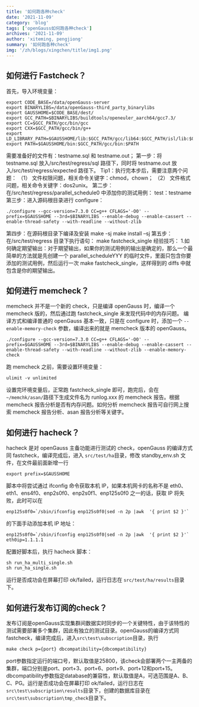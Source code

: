 ```yaml
---
title: '如何跑各种check'
date: '2021-11-09'
category: 'blog'
tags: ['openGauss如何跑各种check']
archives: '2021-11-09'
author: 'xiteming, pengjiong'
summary: '如何跑各种check'
img: '/zh/blogs/xingchen/title/img1.png'
---
```


## 如何进行 Fastcheck？

首先，导入环境变量：

```
export CODE_BASE=/data/openGauss-server
export BINARYLIBS=/data/openGauss-third_party_binarylibs
export GAUSSHOME=$CODE_BASE/dest/
export GCC_PATH=$BINARYLIBS/buildtools/openeuler_aarch64/gcc7.3/
export CC=$GCC_PATH/gcc/bin/gcc
export CXX=$GCC_PATH/gcc/bin/g++
export LD_LIBRARY_PATH=$GAUSSHOME/lib:$GCC_PATH/gcc/lib64:$GCC_PATH/isl/lib:$GCC_PATH/mpc/lib/:$GCC_PATH/mpfr/lib/:$GCC_PATH/gmp/lib/:$LD_LIBRARY_PATH
export PATH=$GAUSSHOME/bin:$GCC_PATH/gcc/bin:$PATH
```

需要准备好的文件有：testname.sql 和 testname.out；
第一步：将 testname.sql 放入/src/test/regress/sql 路径下，同时将 testname.out 放入/src/test/regress/expected 路径下。
Tip1：执行完本步后，需要注意两个问题：
（1） 文件权限问题，相关命令关键字：chmod，chown；
（2） 文件格式问题，相关命令关键字：dos2unix。
第二步：在/src/test/regress/parallel_schedule0 中添加你的测试用例：
test：testname
第三步：进入源码根目录进行 configure：

```
./configure --gcc-version=7.3.0 CC=g++ CFLAGS='-O0' --prefix=$GAUSSHOME --3rd=$BINARYLIBS --enable-debug --enable-cassert --enable-thread-safety --with-readline --without-zlib
```

第四步：在源码根目录下编译及安装
make -sj
make install –sj
第五步：在/src/test/regress 目录下执行语句：
make fastcheck_single
经验技巧： 1.如何确定期望输出：对于期望输出，如果你的测试用例的输出是确定的，那么一个最简单的方法就是先创建一个 parallel_scheduleYYY 的临时文件，里面只包含你要添加的测试用例，然后运行一次 make fastcheck_single，这样得到的 diffs 中就包含是你的期望输出。

## 如何进行 memcheck？

memcheck 并不是一个新的 check，只是编译 openGauss 时，编译一个 memcheck 版的，然后通过跑 fastcheck_single 来发现代码中的内存问题。
编译方式和编译普通的 openGauss 基本一致，只是在 configure 时，添加一个 `--enable-memory-check` 参数，编译出来的就是 memcheck 版本的 openGauss。

```
./configure --gcc-version=7.3.0 CC=g++ CFLAGS='-O0' --prefix=$GAUSSHOME --3rd=$BINARYLIBS --enable-debug --enable-cassert --enable-thread-safety --with-readline --without-zlib --enable-memory-check
```

跑 memcheck 之前，需要设置环境变量：

```shell
ulimit -v unlimited
```

设置完环境变量后，正常跑 fastcheck_single 即可，跑完后，会在 `~/memchk/asan/`路径下生成文件名为 runlog.xxx 的 memcheck 报告。根据 memcheck 报告分析是否有内存问题。如何分析 memcheck 报告可自行网上搜索 memcheck 报告分析、asan 报告分析等关键字。

## 如何进行 hacheck？

hacheck 是对 openGauss 主备功能进行测试的 check，openGauss 的编译方式同 fastcheck，编译完成后，进入 `src/test/ha`目录，修改 standby_env.sh 文件，在文件最前面新增一行

```shell
export prefix=$GAUSSHOME
```

脚本中将尝试通过 ifconfig 命令获取本机 IP，如果本机网卡的名称不是 eth0、eth1、ens4f0、enp2s0f0、enp2s0f1、enp125s0f0 之一的话，获取 IP 将失败，此时可以在

```
enp125s0f0=`/sbin/ifconfig enp125s0f0|sed -n 2p |awk  '{ print $2 }'`
```

的下面手动添加本机 IP 地址：

```
enp125s0f0=`/sbin/ifconfig enp125s0f0|sed -n 2p |awk  '{ print $2 }'`
eth0ip=1.1.1.1
```

配置好脚本后，执行 hacheck 脚本：

```shell
sh run_ha_multi_single.sh
sh run_ha_single.sh
```

运行是否成功会在屏幕打印 ok/failed，运行日志在 `src/test/ha/results`目录下。

## 如何进行发布订阅的check？
发布订阅是openGauss实现集群间数据实时同步的一个关键特性，由于该特性的测试需要部署多个集群，因此有独立的测试目录。openGauss的编译方式同fastcheck，编译完成后，进入```src\test\subscription```目录，执行
```shell
make check p={port} dbcompatibility={dbcompatibility}
```
port参数指定运行的端口号，默认取值是25800，该check会部署两个一主两备的集群，端口分别是port、port+3、port+6、port+9、port+12和port+15。dbcompatibility参数指定database的兼容性，默认取值是A，可选范围是A、B、C、PG。运行是否成功会在屏幕打印 ok/failed，运行日志在```src\test\subscription\results```目录下，创建的数据库目录在```src\test\subscription\tmp_check```目录下。